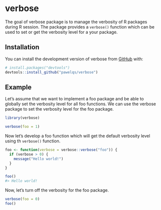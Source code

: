 
<!-- README.md is generated from README.Rmd. Please edit that file -->

# verbose

<!-- badges: start -->
<!-- badges: end -->

The goal of verbose package is to manage the verbosity of R packages
during R session. The package provides a `verbose()` function which can
be used to set or get the verbosity level for a your package.

## Installation

You can install the development version of verbose from
[GitHub](https://github.com/) with:

``` r
# install.packages("devtools")
devtools::install_github("pawelqs/verbose")
```

## Example

Let’s assume that we want to implement a foo package and be able to
globally set the verbosity level for all foo functions. We can use the
verbose package to set the verbosity level for the foo package.

``` r
library(verbose)

verbose(foo = 1)
```

Now let’s develop a foo function which will get the default verbosity
level using th `verbose()` function.

``` r
foo <- function(verbose = verbose::verbose("foo")) {
  if (verbose > 0) {
    message("Hello world!")
  }
}

foo()
#> Hello world!
```

Now, let’s turn off the verbosity for the foo package.

``` r
verbose(foo = 0)
foo()
```
